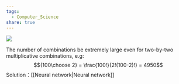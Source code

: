 ```yaml
---
tags:
  - Computer_Science
share: true
---
```

![](Non-linear%20assumptions_image_1.png)

The number of combinations be extremely large even for two-by-two multiplicative combinations, e.g:
$${100\choose 2} = \frac{100!}{2!(100-2)!} = 4950$$
Solution：[[Neural network|Neural network]]